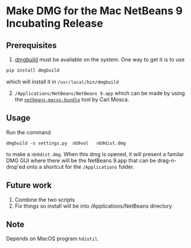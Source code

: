# Make DMG for the Mac NetBeans 9 Incubating Release

## Prerequisites

1. [dmgbuild][] must be available on the system.  One way to get it is to use

```bash
pip install dmgbuild
```

which will install it in `/usr/local/bin/dmgbuild`

2. `/Applications/NetBeans/NetBeans 9.app` which can be made by using the [`netbeans-macos-bundle`][netbeans-macos-bundle] tool by Carl Mosca.

## Usage

Run the command

`dmgbuild -s settings.py  nb9vol   nb9dist.dmg`

to make a `nb9dist.dmg`.  When this dmg is opened, it will present a familar DMG GUI where there will be the NetBeans 9.app that can be drag-n-drop'ed onto a shortcut for the `/Applications` folder.

## Future work

1. Combine the two scripts
2. Fix things so install will be into /Applications/NetBeans directory

## Note

Depends on MacOS program `hdiutil`.


[dmgbuild]: http://dmgbuild.readthedocs.io/en/latest/index.html
[netbeans-macos-bundle]: https://github.com/carljmosca/netbeans-macos-bundle
